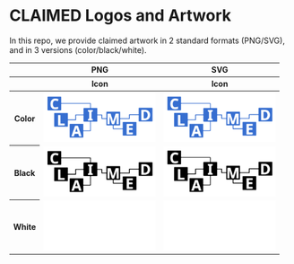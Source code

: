# CLAIMED Logos and Artwork 
In this repo, we provide claimed artwork in 2 standard formats (PNG/SVG), and in 3 versions (color/black/white). 

<table class="logos-table">
	<thead>
		<tr>
			<th></th>
			<th colspan="1">PNG</th>
			<th colspan="1">SVG</th>
		</tr>
		<tr>
			<th></th>
			<th>Icon</th>
			<th>Icon</th>
		</tr>
	</thead>	
    <tbody>
		  <tr>
			  <th>Color</th>
			  <td><a href="color/claimed-color.png"><img src="color/claimed-color.png" width="200"></a></td>
			  <td><a href="color/claimed-color.svg"><img src="color/claimed-color.svg" width="200"></a></td>
		  </tr>
    <tr>
     <th>Black</th>
			<td><a href="black/claimed-black.png"><img src="black/claimed-black.png" width="200"></a></td>
			<td><a href="black/claimed-black.svg"><img src="black/claimed-black.svg" width="200"></a></td>
		</tr>
      <tr>
			<th>White</th>
			<td><a href="white/claimed-white.png"><img src="white/claimed-white.png" width="200"></a></td>
			<td><a href="white/claimed-color.svg"><img src="white/claimed-white.svg" width="200"></a></td>
		</tr>
	</tbody>	
</table>

